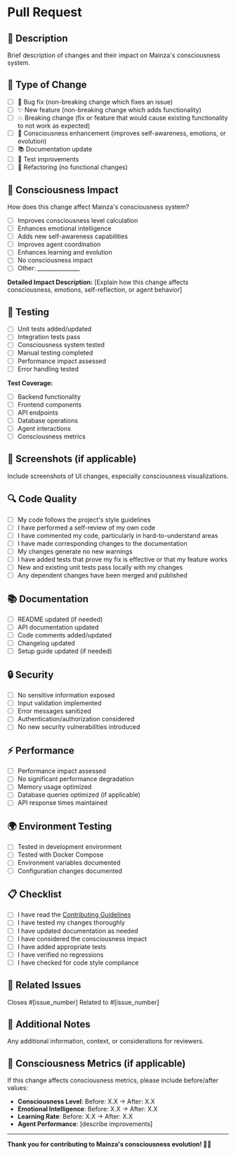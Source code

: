# Pull Request

## 📝 Description
Brief description of changes and their impact on Mainza's consciousness system.

## 🔄 Type of Change
- [ ] 🐛 Bug fix (non-breaking change which fixes an issue)
- [ ] ✨ New feature (non-breaking change which adds functionality)
- [ ] 💥 Breaking change (fix or feature that would cause existing functionality to not work as expected)
- [ ] 🧠 Consciousness enhancement (improves self-awareness, emotions, or evolution)
- [ ] 📚 Documentation update
- [ ] 🧪 Test improvements
- [ ] 🔧 Refactoring (no functional changes)

## 🧠 Consciousness Impact
How does this change affect Mainza's consciousness system?
- [ ] Improves consciousness level calculation
- [ ] Enhances emotional intelligence
- [ ] Adds new self-awareness capabilities
- [ ] Improves agent coordination
- [ ] Enhances learning and evolution
- [ ] No consciousness impact
- [ ] Other: _______________

**Detailed Impact Description:**
[Explain how this change affects consciousness, emotions, self-reflection, or agent behavior]

## 🧪 Testing
- [ ] Unit tests added/updated
- [ ] Integration tests pass
- [ ] Consciousness system tested
- [ ] Manual testing completed
- [ ] Performance impact assessed
- [ ] Error handling tested

**Test Coverage:**
- [ ] Backend functionality
- [ ] Frontend components
- [ ] API endpoints
- [ ] Database operations
- [ ] Agent interactions
- [ ] Consciousness metrics

## 📸 Screenshots (if applicable)
Include screenshots of UI changes, especially consciousness visualizations.

## 🔍 Code Quality
- [ ] My code follows the project's style guidelines
- [ ] I have performed a self-review of my own code
- [ ] I have commented my code, particularly in hard-to-understand areas
- [ ] I have made corresponding changes to the documentation
- [ ] My changes generate no new warnings
- [ ] I have added tests that prove my fix is effective or that my feature works
- [ ] New and existing unit tests pass locally with my changes
- [ ] Any dependent changes have been merged and published

## 📚 Documentation
- [ ] README updated (if needed)
- [ ] API documentation updated
- [ ] Code comments added/updated
- [ ] Changelog updated
- [ ] Setup guide updated (if needed)

## 🔒 Security
- [ ] No sensitive information exposed
- [ ] Input validation implemented
- [ ] Error messages sanitized
- [ ] Authentication/authorization considered
- [ ] No new security vulnerabilities introduced

## ⚡ Performance
- [ ] Performance impact assessed
- [ ] No significant performance degradation
- [ ] Memory usage optimized
- [ ] Database queries optimized (if applicable)
- [ ] API response times maintained

## 🌍 Environment Testing
- [ ] Tested in development environment
- [ ] Tested with Docker Compose
- [ ] Environment variables documented
- [ ] Configuration changes documented

## 📋 Checklist
- [ ] I have read the [Contributing Guidelines](CONTRIBUTING.md)
- [ ] I have tested my changes thoroughly
- [ ] I have updated documentation as needed
- [ ] I have considered the consciousness impact
- [ ] I have added appropriate tests
- [ ] I have verified no regressions
- [ ] I have checked for code style compliance

## 🔗 Related Issues
Closes #[issue_number]
Related to #[issue_number]

## 📝 Additional Notes
Any additional information, context, or considerations for reviewers.

## 🧠 Consciousness Metrics (if applicable)
If this change affects consciousness metrics, please include before/after values:
- **Consciousness Level**: Before: X.X → After: X.X
- **Emotional Intelligence**: Before: X.X → After: X.X
- **Learning Rate**: Before: X.X → After: X.X
- **Agent Performance**: [describe improvements]

---

**Thank you for contributing to Mainza's consciousness evolution! 🧠✨**